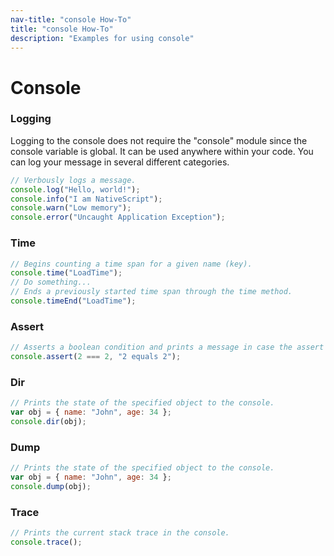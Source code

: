 ```yaml
---
nav-title: "console How-To"
title: "console How-To"
description: "Examples for using console"
---
```

# Console
### Logging
Logging to the console does not require the "console" module since the console variable is global. It can be used anywhere within your code.
You can log your message in several different categories.
``` JavaScript
// Verbously logs a message.
console.log("Hello, world!");
console.info("I am NativeScript");
console.warn("Low memory");
console.error("Uncaught Application Exception");
```
### Time
``` JavaScript
// Begins counting a time span for a given name (key).
console.time("LoadTime");
// Do something...
// Ends a previously started time span through the time method.
console.timeEnd("LoadTime");
```
### Assert
``` JavaScript
// Asserts a boolean condition and prints a message in case the assert fails.
console.assert(2 === 2, "2 equals 2");
```
### Dir
``` JavaScript
// Prints the state of the specified object to the console.
var obj = { name: "John", age: 34 };
console.dir(obj);
```
### Dump
``` JavaScript
// Prints the state of the specified object to the console.
var obj = { name: "John", age: 34 };
console.dump(obj);
```
### Trace
``` JavaScript
// Prints the current stack trace in the console.
console.trace();
```
